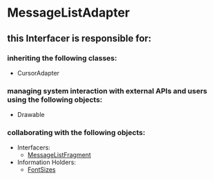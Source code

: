 # MessageListAdapter
## this Interfacer is responsible for: 
### inheriting the following classes: 
* CursorAdapter
### managing system interaction with external APIs and users using the following objects: 
* Drawable
### collaborating with the following objects: 
* Interfacers: 
	* [MessageListFragment](../Interfacers/MessageListFragment.md) 
* Information Holders: 
	* [FontSizes](../InformationHolders/FontSizes.md) 
